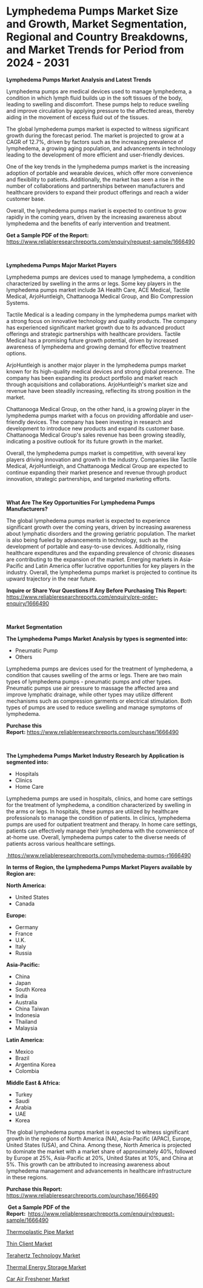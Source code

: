 <p><h1>Lymphedema Pumps Market Size and Growth, Market Segmentation, Regional and Country Breakdowns, and Market Trends for Period from 2024 -  2031</h1></p><p><strong>Lymphedema Pumps Market Analysis and Latest Trends</strong></p>
<p><p>Lymphedema pumps are medical devices used to manage lymphedema, a condition in which lymph fluid builds up in the soft tissues of the body, leading to swelling and discomfort. These pumps help to reduce swelling and improve circulation by applying pressure to the affected areas, thereby aiding in the movement of excess fluid out of the tissues.</p><p>The global lymphedema pumps market is expected to witness significant growth during the forecast period. The market is projected to grow at a CAGR of 12.7%, driven by factors such as the increasing prevalence of lymphedema, a growing aging population, and advancements in technology leading to the development of more efficient and user-friendly devices.</p><p>One of the key trends in the lymphedema pumps market is the increasing adoption of portable and wearable devices, which offer more convenience and flexibility to patients. Additionally, the market has seen a rise in the number of collaborations and partnerships between manufacturers and healthcare providers to expand their product offerings and reach a wider customer base.</p><p>Overall, the lymphedema pumps market is expected to continue to grow rapidly in the coming years, driven by the increasing awareness about lymphedema and the benefits of early intervention and treatment.</p></p>
<p><strong>Get a Sample PDF of the Report:&nbsp;</strong> <a href="https://www.reliableresearchreports.com/enquiry/request-sample/1666490">https://www.reliableresearchreports.com/enquiry/request-sample/1666490</a></p>
<p>&nbsp;</p>
<p><strong>Lymphedema Pumps Major Market Players</strong></p>
<p><p>Lymphedema pumps are devices used to manage lymphedema, a condition characterized by swelling in the arms or legs. Some key players in the lymphedema pumps market include 3A Health Care, ACE Medical, Tactile Medical, ArjoHuntleigh, Chattanooga Medical Group, and Bio Compression Systems.</p><p>Tactile Medical is a leading company in the lymphedema pumps market with a strong focus on innovative technology and quality products. The company has experienced significant market growth due to its advanced product offerings and strategic partnerships with healthcare providers. Tactile Medical has a promising future growth potential, driven by increased awareness of lymphedema and growing demand for effective treatment options.</p><p>ArjoHuntleigh is another major player in the lymphedema pumps market known for its high-quality medical devices and strong global presence. The company has been expanding its product portfolio and market reach through acquisitions and collaborations. ArjoHuntleigh's market size and revenue have been steadily increasing, reflecting its strong position in the market.</p><p>Chattanooga Medical Group, on the other hand, is a growing player in the lymphedema pumps market with a focus on providing affordable and user-friendly devices. The company has been investing in research and development to introduce new products and expand its customer base. Chattanooga Medical Group's sales revenue has been growing steadily, indicating a positive outlook for its future growth in the market.</p><p>Overall, the lymphedema pumps market is competitive, with several key players driving innovation and growth in the industry. Companies like Tactile Medical, ArjoHuntleigh, and Chattanooga Medical Group are expected to continue expanding their market presence and revenue through product innovation, strategic partnerships, and targeted marketing efforts.</p></p>
<p>&nbsp;</p>
<p><strong>What Are The Key Opportunities For Lymphedema Pumps Manufacturers?</strong></p>
<p><p>The global lymphedema pumps market is expected to experience significant growth over the coming years, driven by increasing awareness about lymphatic disorders and the growing geriatric population. The market is also being fueled by advancements in technology, such as the development of portable and easy-to-use devices. Additionally, rising healthcare expenditures and the expanding prevalence of chronic diseases are contributing to the expansion of the market. Emerging markets in Asia-Pacific and Latin America offer lucrative opportunities for key players in the industry. Overall, the lymphedema pumps market is projected to continue its upward trajectory in the near future.</p></p>
<p><strong>Inquire or Share Your Questions If Any Before Purchasing This Report:</strong> <a href="https://www.reliableresearchreports.com/enquiry/pre-order-enquiry/1666490">https://www.reliableresearchreports.com/enquiry/pre-order-enquiry/1666490</a></p>
<p>&nbsp;</p>
<p><strong>Market Segmentation</strong></p>
<p><strong>The Lymphedema Pumps Market Analysis by types is segmented into:</strong></p>
<p><ul><li>Pneumatic Pump</li><li>Others</li></ul></p>
<p><p>Lymphedema pumps are devices used for the treatment of lymphedema, a condition that causes swelling of the arms or legs. There are two main types of lymphedema pumps - pneumatic pumps and other types. Pneumatic pumps use air pressure to massage the affected area and improve lymphatic drainage, while other types may utilize different mechanisms such as compression garments or electrical stimulation. Both types of pumps are used to reduce swelling and manage symptoms of lymphedema.</p></p>
<p><strong>Purchase this Report:&nbsp;</strong><a href="https://www.reliableresearchreports.com/purchase/1666490">https://www.reliableresearchreports.com/purchase/1666490</a></p>
<p>&nbsp;</p>
<p><strong>The Lymphedema Pumps Market Industry Research by Application is segmented into:</strong></p>
<p><ul><li>Hospitals</li><li>Clinics</li><li>Home Care</li></ul></p>
<p><p>Lymphedema pumps are used in hospitals, clinics, and home care settings for the treatment of lymphedema, a condition characterized by swelling in the arms or legs. In hospitals, these pumps are utilized by healthcare professionals to manage the condition of patients. In clinics, lymphedema pumps are used for outpatient treatment and therapy. In home care settings, patients can effectively manage their lymphedema with the convenience of at-home use. Overall, lymphedema pumps cater to the diverse needs of patients across various healthcare settings.</p></p>
<p><a href="https://www.reliableresearchreports.com/lymphedema-pumps-r1666490">&nbsp;https://www.reliableresearchreports.com/lymphedema-pumps-r1666490</a></p>
<p><strong>In terms of Region, the Lymphedema Pumps Market Players available by Region are:</strong></p>
<p>
    <p> <strong> North America: </strong>
        <ul>
            <li>United States</li>
            <li>Canada</li>
        </ul>
        </p> 
    <p> <strong> Europe: </strong>
        <ul>
            <li>Germany</li>
            <li>France</li>
            <li>U.K.</li>
            <li>Italy</li>
            <li>Russia</li>
        </ul>
        </p> 
    <p> <strong> Asia-Pacific: </strong>
        <ul>
            <li>China</li>
            <li>Japan</li>
            <li>South Korea</li>
            <li>India</li>
            <li>Australia</li>
            <li>China Taiwan</li>
            <li>Indonesia</li>
            <li>Thailand</li>
            <li>Malaysia</li>
        </ul>
        </p> 
    <p> <strong> Latin America: </strong>
        <ul>
            <li>Mexico</li>
            <li>Brazil</li>
            <li>Argentina Korea</li>
            <li>Colombia</li>
        </ul>
        </p> 
    <p> <strong> Middle East & Africa: </strong>
        <ul>
            <li>Turkey</li>
            <li>Saudi</li>
            <li>Arabia</li>
            <li>UAE</li>
            <li>Korea</li>
        </ul>
    </p>
    </p>
<p><p>The global lymphedema pumps market is expected to witness significant growth in the regions of North America (NA), Asia-Pacific (APAC), Europe, United States (USA), and China. Among these, North America is projected to dominate the market with a market share of approximately 40%, followed by Europe at 25%, Asia-Pacific at 20%, United States at 10%, and China at 5%. This growth can be attributed to increasing awareness about lymphedema management and advancements in healthcare infrastructure in these regions.</p></p>
<p><strong>Purchase this Report: </strong><a href="https://www.reliableresearchreports.com/purchase/1666490">https://www.reliableresearchreports.com/purchase/1666490</a></p>
<p>&nbsp;<strong>Get a Sample PDF of the Report:&nbsp;&nbsp;</strong><a href="https://www.reliableresearchreports.com/enquiry/request-sample/1666490">https://www.reliableresearchreports.com/enquiry/request-sample/1666490</a></p>
<p><strong></strong></p>
<p><p><a href="https://github.com/nicoletavirag/Market-Research-Report-List-4/blob/main/thermoplastic-pipe-market.md">Thermoplastic Pipe Market</a></p><p><a href="https://github.com/btwcqfvq34/Market-Research-Report-List-2/blob/main/thin-client-market.md">Thin Client Market</a></p><p><a href="https://github.com/gulaimolin/Market-Research-Report-List-6/blob/main/terahertz-technology-market.md">Terahertz Technology Market</a></p><p><a href="https://github.com/mauripalmi/Market-Research-Report-List-4/blob/main/thermal-energy-storage-market.md">Thermal Energy Storage Market</a></p><p><a href="https://github.com/ochgvvcj16/Market-Research-Report-List-1/blob/main/car-air-freshener-market.md">Car Air Freshener Market</a></p></p>